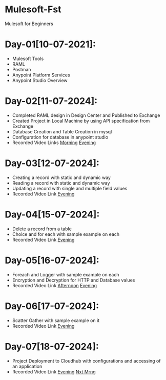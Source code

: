 # Mulesoft-Fst
Mulesoft for Beginners

# Day-01[10-07-2021]:
  - Mulesoft Tools
  - RAML
  - Postman
  - Anypoint Platform Services
  - Anypoint Studio Overview
# Day-02[11-07-2024]:
  - Completed RAML design in Design Center and Published to Exchange
  - Created Project in Local Machine by using API specification from Exchange
  - Database Creation and Table Creation in mysql
  - Configuration for database in anypoint studio
  - Recorded Video Links [Morning](https://transcripts.gotomeeting.com/#/s/fee5518982923cf96acd18c2c6018fa237ce766ae33fba02939cbf4d269a649e) [Evening](https://transcripts.gotomeeting.com/#/s/aa4f0c6ca9f1463c0dfcddb5d92cd353bc96f71ac02c9475cc9c6f32f5b8b1d4)

# Day-03[12-07-2024]:
  - Creating a record with static and dynamic way
  - Reading a record with static and dynamic way
  - Updating a record with single and multiple field values
  - Recorded Video Link [Evening](https://transcripts.gotomeeting.com/#/s/3fad2a4c9f53249240be1fa13d5adec7f17c8b7a1092630c5ae6ae8292394ada)

# Day-04[15-07-2024]:
  - Delete a record from a table
  - Choice and for each with sample example on each
  - Recorded Video Link [Evening](https://transcripts.gotomeeting.com/#/s/3334c7c2abd05b3e134d219f10421dc0df3a971476b9801c3ed9e83577ae3158)

# Day-05[16-07-2024]:
  - Foreach and Logger with sample example on each
  - Encryption and Decryption for HTTP and Database values
  - Recorded Video Link [Afternoon](https://transcripts.gotomeeting.com/#/s/36e06eb2f9f0c5d4aae125a1492e6dd6bb6e01854d6ed04b4ba9446e33643f99) [Evening](https://transcripts.gotomeeting.com/#/s/8218cb1bbe861f03d60b126915d29dd931158ad4d567d74d7ffef0cc4c47d167)

# Day-06[17-07-2024]:
  - Scatter Gather with sample example on it
  - Recorded Video Link [Evening](https://transcripts.gotomeeting.com/#/s/62bfd8541bf5f67ae7f0acf7f164c2cad65ec6d104e4a423162de170948b28a5)

# Day-07[18-07-2024]:
  - Project Deployment to Cloudhub with configurations and accessing of an application
  - Recorded Video Link [Evening](https://transcripts.gotomeeting.com/#/s/b6b1b208d48719f92d52ec21bb7bc667f58b76e258fe31329865081c244039bf) [Nxt Mrng](https://transcripts.gotomeeting.com/#/s/3c370005ba83ab709479b01283428d0faf815e3230b6a7b6e80a84e1c0113b0e)
